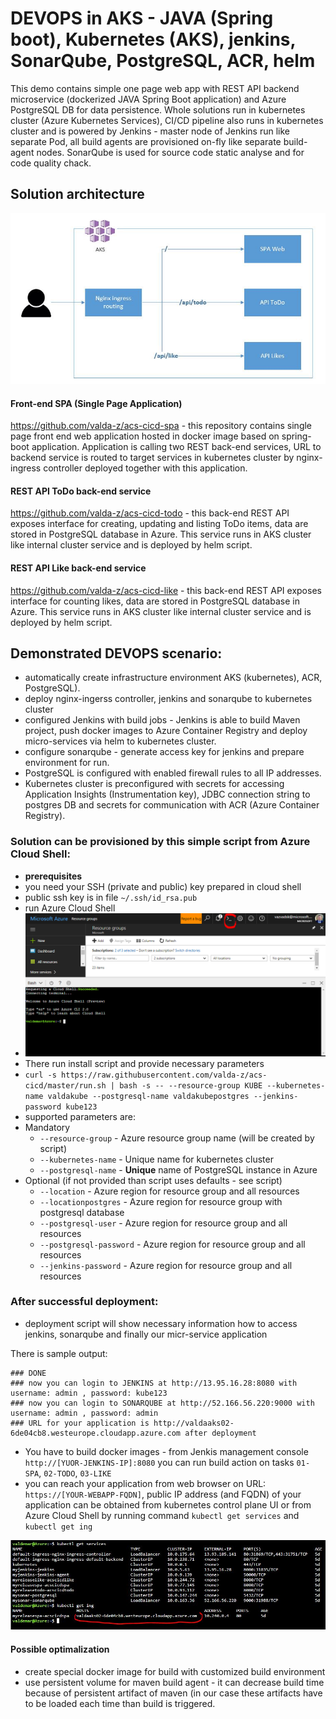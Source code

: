 # DEVOPS in AKS - JAVA (Spring boot), Kubernetes (AKS), jenkins, SonarQube, PostgreSQL, ACR, helm

This demo contains simple one page web app with REST API backend microservice (dockerized JAVA Spring Boot application) and Azure PostgreSQL DB for data persistence.
Whole solutions run in kubernetes cluster (Azure Kubernetes Services), CI/CD pipeline also runs in kubernetes cluster and is powered by Jenkins - master node of Jenkins run like separate Pod, all build agents are provisioned on-fly like separate build-agent nodes. SonarQube is used for source code static analyse and for code quality chack.

## Solution architecture

![img0.jpg](img/img0.jpg "")

#### Front-end SPA (Single Page Application)
https://github.com/valda-z/acs-cicd-spa - this repository contains single page front end web application hosted in docker image based on spring-boot application.
Application is calling two REST back-end services, URL to backend service is routed to target services in kubernetes cluster by nginx-ingress controller deployed together with this application.

#### REST API ToDo back-end service
https://github.com/valda-z/acs-cicd-todo - this back-end REST API exposes interface for creating, updating and listing ToDo items, data are stored in PostgreSQL database in Azure. This service runs in AKS cluster like internal cluster service and is deployed by helm script.

#### REST API Like back-end service
https://github.com/valda-z/acs-cicd-like - this back-end REST API exposes interface for counting likes, data are stored in PostgreSQL database in Azure. This service runs in AKS cluster like internal cluster service and is deployed by helm script.

## Demonstrated DEVOPS scenario:
* automatically create infrastructure environment AKS (kubernetes), ACR, PostgreSQL).
* deploy nginx-ingerss controller, jenkins and sonarqube to kubernetes cluster
* configured Jenkins with build jobs - Jenkins is able to build Maven project, push docker images to Azure Container Registry and deploy micro-services via helm to kubernetes cluster.
* configure sonarqube - generate access key for jenkins and prepare environment for run.
* PostgreSQL is configured with enabled firewall rules to all IP addresses.
* Kubernetes cluster is preconfigured with secrets for accessing Application Insights (Instrumentation key), JDBC connection string to postgres DB and secrets for communication with ACR (Azure Container Registry).


### Solution can be provisioned by this simple script from Azure Cloud Shell:
* **prerequisites**
 * you need your SSH (private and public) key prepared in cloud shell 
 * public ssh key is in file `~/.ssh/id_rsa.pub`
* run Azure Cloud Shell
* ![img1.png](img/img1.png "")
* There run install script and provide necessary parameters
* `curl -s https://raw.githubusercontent.com/valda-z/acs-cicd/master/run.sh | bash -s -- --resource-group KUBE --kubernetes-name valdakube --postgresql-name valdakubepostgres --jenkins-password kube123`
* supported parameters are:
 * Mandatory
     * `--resource-group` - Azure resource group name (will be created by script)
     * `--kubernetes-name` - Unique name for kubernetes cluster 
     * `--postgresql-name` - **Unique** name of PostgreSQL instance in Azure 
 * Optional (if not provided than script uses defaults - see script)
     * `--location` - Azure region for resource group and all resources 
     * `--locationpostgres` - Azure region for resource group with postgresql database
     * `--postgresql-user` - Azure region for resource group and all resources 
     * `--postgresql-password` - Azure region for resource group and all resources 
     * `--jenkins-password` - Azure region for resource group and all resources 

### After successful deployment:
* deployment script will show necessary information how to access jenkins, sonarqube and finally our micr-service application

There is sample output:

```
### DONE
### now you can login to JENKINS at http://13.95.16.28:8080 with username: admin , password: kube123
### now you can login to SONARQUBE at http://52.166.56.220:9000 with username: admin , password: admin
### URL for your application is http://valdaaks02-6de04cb8.westeurope.cloudapp.azure.com after deployment

```

* You have to build docker images - from Jenkis management console `http://[YUOR-JENKINS-IP]:8080` you can run build action on tasks `01-SPA`, `02-TODO`, `03-LIKE`
* you can reach your application from web browser on URL: `https://[YOUR-WEBAPP-FQDN]`, public IP address (and FQDN) of your application can be obtained from kubernetes control plane UI or from Azure Cloud Shell by running command `kubectl get services` and `kubectl get ing`

![img2.jpg](img/img2.jpg "")
 
#### Possible optimalization
* create special docker image for build with customized build environment
* use persistent volume for maven build agent - it can decrease build time because of persistent artifact of maven (in our case these artifacts have to be loaded each time than build is triggered.


